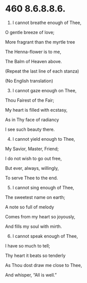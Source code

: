 # 460 8.6.8.8.6.

1.  I cannot breathe enough of Thee,

O gentle breeze of love;

More fragrant than the myrtle tree

The Henna-flower is to me,

The Balm of Heaven above.

(Repeat the last line of each stanza)

(No English translation)

3.  I cannot gaze enough on Thee,

Thou Fairest of the Fair;

My heart is filled with ecstasy,

As in Thy face of radiancy

I see such beauty there.

4.  I cannot yield enough to Thee,

My Savior, Master, Friend;

I do not wish to go out free,

But ever, always, willingly,

To serve Thee to the end.

5.  I cannot sing enough of Thee,

The sweetest name on earth;

A note so full of melody

Comes from my heart so joyously,

And fills my soul with mirth.

6.  I cannot speak enough of Thee,

I have so much to tell;

Thy heart it beats so tenderly

As Thou dost draw me close to Thee,

And whisper, “All is well.”

